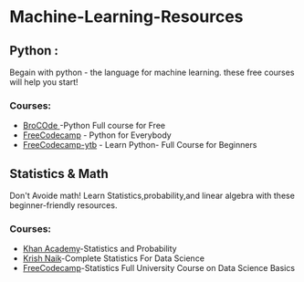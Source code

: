 # Machine-Learning-Resources

## Python : 
  Begain with python - the language for machine learning. these free courses will help you start!
### Courses: 
* [BroCOde ](https://youtube.com/playlist?list=PLZPZq0r_RZOOkUQbat8LyQii36cJf2SWT&si=c40fad3ApSCdeMyk) -Python Full course for Free
* [FreeCodecamp](https://www.freecodecamp.org/learn/python-for-everybody/) - Python for Everybody
* [FreeCodecamp-ytb](https://youtu.be/qwAFL1597eM?si=KTcnND0hvIog5svj) - Learn Python- Full Course for Beginners

## Statistics & Math 
  Don't Avoide math! Learn Statistics,probability,and linear algebra with these beginner-friendly resources.
### Courses:
* [Khan Academy](https://www.khanacademy.org/math/statistics-probability)-Statistics and Probability
* [Krish Naik](https://youtu.be/LZzq1zSL1bs?si=sztAr5oDAFrwhKIV)-Complete Statistics For Data Science
* [FreeCodecamp](https://youtu.be/xxpc-HPKN28?si=IVc3Br3ZqD5d0m3G)-Statistics Full University Course on Data Science Basics
